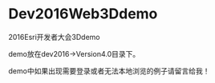 # Dev2016Web3Ddemo
2016Esri开发者大会3Ddemo

demo放在dev2016->Version4.0目录下。

demo中如果出现需要登录或者无法本地浏览的例子请留言给我！
